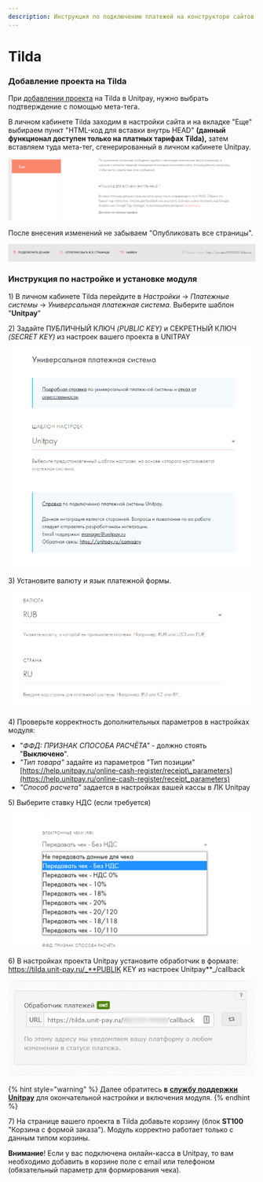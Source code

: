 ```yaml
---
description: Инструкция по подключению платежей на конструкторе сайтов Tilda через Unitpay
---
```


# Tilda

### Добавление проекта на Tilda

При [добавлении проекта](https://help.unitpay.ru/first_steps/adding-project) на Tilda в Unitpay, нужно выбрать подтверждение с помощью мета-тега.

В личном кабинете Tilda заходим в настройки сайта и на вкладке "Еще" выбираем пункт "HTML-код для вставки внутрь HEAD" **\(данный функционал доступен только на платных тарифах Tilda\),** затем вставляем туда мета-тег, сгенерированный в личном кабинете Unitpay. 

![](../../.gitbook/assets/image%20%2853%29.png)

После внесения изменений не забываем "Опубликовать все страницы".

![](../../.gitbook/assets/image%20%2855%29.png)

### Инструкция по настройке и установке модуля

1\) В личном кабинете Tilda перейдите в _Настройки_ → _Платежные системы_ → _Универсальная платежная система._ Выберите шаблон "**Unitpay**"

2\) Задайте ПУБЛИЧНЫЙ КЛЮЧ _\(PUBLIC KEY\)_ и СЕКРЕТНЫЙ КЛЮЧ _\(SECRET KEY\)_ из настроек вашего проекта в UNITPAY

![](../../.gitbook/assets/1%20%2842%29.png)

3\) Установите валюту и язык платежной формы. 

![](../../.gitbook/assets/2%20%2827%29.png)

4\) Проверьте корректность дополнительных параметров в настройках модуля:  
- "_ФФД: ПРИЗНАК СПОСОБА РАСЧЁТА"_ - должно стоять "**Выключено**".  
- _"Тип товара"_ задайте из параметров "Тип позиции" [https://help.unitpay.ru/online-cash-register/receipt\_parameters](https://help.unitpay.ru/online-cash-register/receipt_parameters)   
- _"Способ расчета"_ задается в настройках вашей кассы в ЛК Unitpay

5\) Выберите ставку НДС \(если требуется\)

![](../../.gitbook/assets/3%20%2812%29.png)

6\) В настройках проекта Unitpay установите обработчик в формате:   
https://tilda.unit-pay.ru/_**PUBLIK KEY из настроек Unitpay**_/callback

![](../../.gitbook/assets/5%20%284%29.png)

{% hint style="warning" %}
Далее обратитесь **в** [**службу поддержки Unitpay**](https://help.unitpay.ru/support) для окончательной настройки и включения модуля. 
{% endhint %}

7\) На странице вашего проекта в Tilda добавьте корзину \(блок **ST100** "Корзина с формой заказа"\). Модуль корректно работает только с данным типом корзины.

**Внимание**! Если у вас подключена онлайн-касса в Unitpay, то вам необходимо добавить в корзине поле с email или телефоном \(обязательный параметр для формирования чека\).

